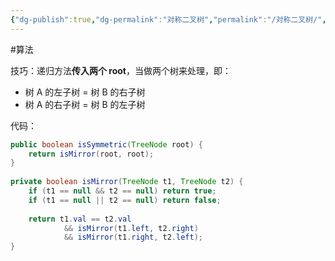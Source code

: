 ```yaml
---
{"dg-publish":true,"dg-permalink":"对称二叉树","permalink":"/对称二叉树/","title":"对称二叉树","tags":["树","二叉树"]}
---
```



#算法

技巧：递归方法**传入两个 root**，当做两个树来处理，即：
- 树 A 的左子树 = 树 B 的右子树
- 树 A 的右子树 = 树 B 的左子树

代码：

```java
public boolean isSymmetric(TreeNode root) {  
    return isMirror(root, root);  
}  
  
private boolean isMirror(TreeNode t1, TreeNode t2) {  
    if (t1 == null && t2 == null) return true;  
    if (t1 == null || t2 == null) return false;  
  
    return t1.val == t2.val  
            && isMirror(t1.left, t2.right)  
            && isMirror(t1.right, t2.left);  
}
```